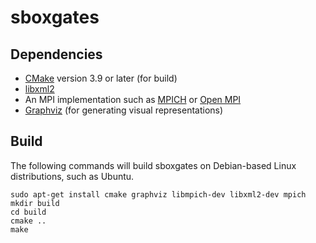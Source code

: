 # sboxgates

## Dependencies

* [CMake](https://github.com/Kitware/CMake) version 3.9 or later (for build)
* [libxml2](https://github.com/GNOME/libxml2)
* An MPI implementation such as [MPICH](https://github.com/pmodels/mpich) or
  [Open MPI](https://github.com/open-mpi/ompi)
* [Graphviz](https://github.com/ellson/graphviz) (for generating visual representations)

## Build

The following commands will build sboxgates on Debian-based Linux distributions, such as Ubuntu.

```
sudo apt-get install cmake graphviz libmpich-dev libxml2-dev mpich
mkdir build
cd build
cmake ..
make
```
